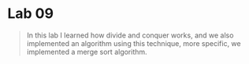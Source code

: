 # Lab 09

> In this lab I learned how divide and conquer works, and we also implemented an algorithm using this technique, more specific, we implemented a merge sort algorithm.


